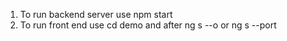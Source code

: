 1) To run backend server use npm start
2) To run front end use cd demo and after ng s --o or ng s --port